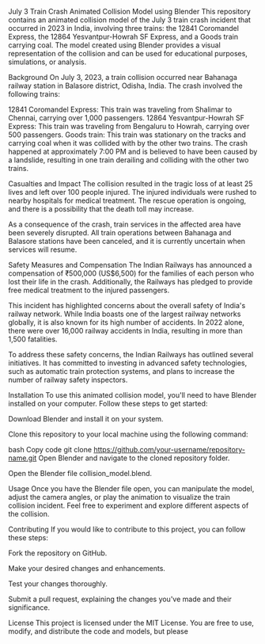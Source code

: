 July 3 Train Crash Animated Collision Model using Blender
This repository contains an animated collision model of the July 3 train crash incident that occurred in 2023 in India, involving three trains: the 12841 Coromandel Express, the 12864 Yesvantpur-Howrah SF Express, and a Goods train carrying coal. The model created using Blender provides a visual representation of the collision and can be used for educational purposes, simulations, or analysis.

Background 
On July 3, 2023, a train collision occurred near Bahanaga railway station in Balasore district, Odisha, India. The crash involved the following trains:

12841 Coromandel Express: This train was traveling from Shalimar to Chennai, carrying over 1,000 passengers.
12864 Yesvantpur-Howrah SF Express: This train was traveling from Bengaluru to Howrah, carrying over 500 passengers.
Goods train: This train was stationary on the tracks and carrying coal when it was collided with by the other two trains.
The crash happened at approximately 7:00 PM and is believed to have been caused by a landslide, resulting in one train derailing and colliding with the other two trains.
 
Casualties and Impact
The collision resulted in the tragic loss of at least 25 lives and left over 100 people injured. The injured individuals were rushed to nearby hospitals for medical treatment. The rescue operation is ongoing, and there is a possibility that the death toll may increase.

As a consequence of the crash, train services in the affected area have been severely disrupted. All train operations between Bahanaga and Balasore stations have been canceled, and it is currently uncertain when services will resume.

Safety Measures and Compensation
The Indian Railways has announced a compensation of ₹500,000 (US$6,500) for the families of each person who lost their life in the crash. Additionally, the Railways has pledged to provide free medical treatment to the injured passengers.

This incident has highlighted concerns about the overall safety of India's railway network. While India boasts one of the largest railway networks globally, it is also known for its high number of accidents. In 2022 alone, there were over 16,000 railway accidents in India, resulting in more than 1,500 fatalities.

To address these safety concerns, the Indian Railways has outlined several initiatives. It has committed to investing in advanced safety technologies, such as automatic train protection systems, and plans to increase the number of railway safety inspectors.

Installation
To use this animated collision model, you'll need to have Blender installed on your computer. Follow these steps to get started:

Download Blender and install it on your system.

Clone this repository to your local machine using the following command:

bash
Copy code
git clone https://github.com/your-username/repository-name.git
Open Blender and navigate to the cloned repository folder.

Open the Blender file collision_model.blend.

Usage
Once you have the Blender file open, you can manipulate the model, adjust the camera angles, or play the animation to visualize the train collision incident. Feel free to experiment and explore different aspects of the collision.

Contributing
If you would like to contribute to this project, you can follow these steps:

Fork the repository on GitHub.

Make your desired changes and enhancements.

Test your changes thoroughly.

Submit a pull request, explaining the changes you've made and their significance.

License
This project is licensed under the MIT License. You are free to use, modify, and distribute the code and models, but please
